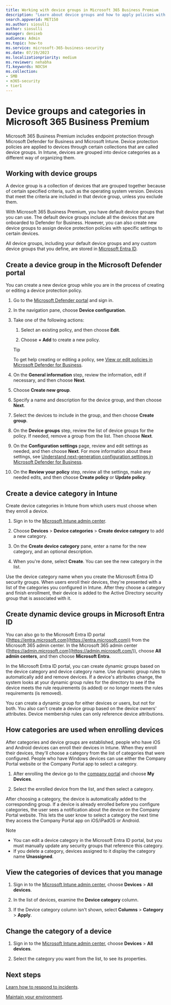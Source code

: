 ```yaml
---
title: Working with device groups in Microsoft 365 Business Premium
description: "Learn about device groups and how to apply policies with Intune in Microsoft 365 Business Premium, and increase protection from cyberattacks."
search.appverid: MET150
ms.author: siosulli
author: siosulli
manager: deniseb
audience: Admin
ms.topic: how-to
ms.service: microsoft-365-business-security
ms.date: 07/19/2023
ms.localizationpriority: medium
ms.reviewer: nehabha
f1.keywords: NOCSH
ms.collection:
- SMB
- m365-security
- tier1
---
```


# Device groups and categories in Microsoft 365 Business Premium

Microsoft 365 Business Premium includes endpoint protection through Microsoft Defender for Business and Microsoft Intune. Device protection policies are applied to devices through certain collections that are called device groups. In Intune, devices are grouped into device categories as a different way of organizing them.

## Working with device groups

A device group is a collection of devices that are grouped together because of certain specified criteria, such as the operating system version. Devices that meet the criteria are included in that device group, unless you exclude them.

With Microsoft 365 Business Premium, you have default device groups that you can use. The default device groups include all the devices that are onboarded to Defender for Business. However, you can also create new device groups to assign device protection policies with specific settings to certain devices.

All device groups, including your default device groups and any custom device groups that you define, are stored in [Microsoft Entra ID](/azure/active-directory/fundamentals/active-directory-whatis).

<a name='create-a-device-group-in-the-microsoft-365-defender-portal'></a>

## Create a device group in the Microsoft Defender portal

You can create a new device group while you are in the process of creating or editing a device protection policy.

1. Go to the [Microsoft Defender portal](https://security.microsoft.com) and sign in.

2. In the navigation pane, choose **Device configuration**.

3. Take one of the following actions:

    1. Select an existing policy, and then choose **Edit**.

    2. Choose **+ Add** to create a new policy.

    > [!TIP]
    > To get help creating or editing a policy, see [View or edit policies in Microsoft Defender for Business](m365bp-view-edit-create-mdb-policies.md).

4. On the **General information** step, review the information, edit if necessary, and then choose **Next**.

5. Choose **Create new group**.

6. Specify a name and description for the device group, and then choose **Next**.

7. Select the devices to include in the group, and then choose **Create group**.

8. On the **Device groups** step, review the list of device groups for the policy. If needed, remove a group from the list. Then choose **Next**.

9. On the **Configuration settings** page, review and edit settings as needed, and then choose **Next**. For more information about these settings, see [Understand next-generation configuration settings in Microsoft Defender for Business](../security/defender-business/mdb-next-gen-configuration-settings.md).

10. On the **Review your policy** step, review all the settings, make any needed edits, and then choose **Create policy** or **Update policy**.

## Create a device category in Intune

Create device categories in Intune from which users must choose when they enroll a device.

1. Sign in to the [Microsoft Intune admin center](https://intune.microsoft.com).

2. Choose **Devices** > **Device categories** > **Create device category** to add a new category.

3. On the **Create device category** pane, enter a name for the new category, and an optional description.

4. When you're done, select **Create**. You can see the new category in the list.

Use the device category name when you create the Microsoft Entra ID security groups. When users enroll their devices, they're presented with a list of the categories you configured in Intune. After they choose a category and finish enrollment, their device is added to the Active Directory security group that is associated with it.

## Create dynamic device groups in Microsoft Entra ID

You can also go to the Microsoft Entra ID portal ([https://entra.microsoft.com](https://entra.microsoft.com)) from the Microsoft 365 admin center. In the Microsoft 365 admin center ([https://admin.microsoft.com](https://admin.microsoft.com/)), choose **All admin centers**, and then choose **Microsoft Entra**.

In the Microsoft Entra ID portal, you can create dynamic groups based on the device category and device category name. Use dynamic group rules to automatically add and remove devices. If a device's attributes change, the system looks at your dynamic group rules for the directory to see if the device meets the rule requirements (is added) or no longer meets the rules requirements (is removed).

You can create a dynamic group for either devices or users, but not for both. You also can't create a device group based on the device owners' attributes. Device membership rules can only reference device attributions.

## How categories are used when enrolling devices

After categories and device groups are established, people who have iOS and Android devices can enroll their devices in Intune. When they enroll their devices, they'll choose a category from the list of categories that were configured. People who have Windows devices can use either the Company Portal website or the Company Portal app to select a category.

1. After enrolling the device go to the [company portal](https://portal.microsoft.com) and choose **My Devices**.

2. Select the enrolled device from the list, and then select a category.

After choosing a category, the device is automatically added to the corresponding group. If a device is already enrolled before you configure categories, the user sees a notification about the device on the Company Portal website. This lets the user know to select a category the next time they access the Company Portal app on iOS/iPadOS or Android.

> [!NOTE]
>
> - You can edit a device category in the Microsoft Entra ID portal, but you must manually update any security groups that reference this category.
> - If you delete a category, devices assigned to it display the category name **Unassigned**.

## View the categories of devices that you manage

1. Sign in to the [Microsoft Intune admin center](https://intune.microsoft.com), choose **Devices** \> **All devices**.

2. In the list of devices, examine the **Device category** column.

3. If the Device category column isn't shown, select **Columns** \> **Category** \> **Apply**.

## Change the category of a device

1. Sign in to the [Microsoft Intune admin center](https://intune.microsoft.com), choose **Devices** \> **All devices**.

2. Select the category you want from the list, to see its properties.

## Next steps

[Learn how to respond to incidents](m365bp-security-incident-management.md).

[Maintain your environment](m365bp-mdb-maintain-environment.md).
